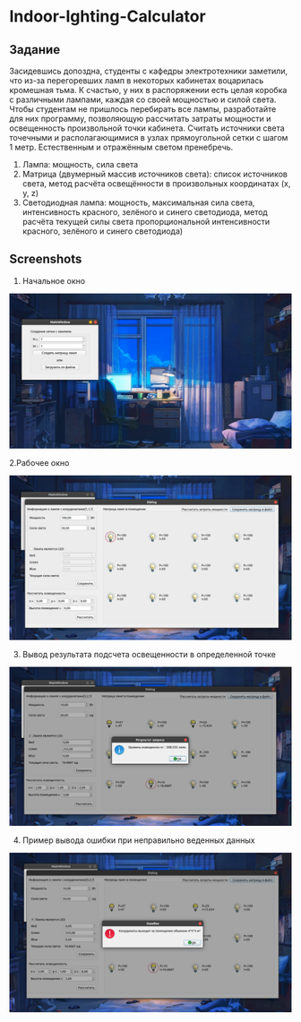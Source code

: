 # Indoor-Ighting-Calculator

## Задание

Засидевшись допоздна, студенты с кафедры электротехники заметили, что из-за перегоревших ламп в некоторых кабинетах воцарилась кромешная тьма. К счастью, у них в распоряжении есть целая коробка с различными лампами, каждая со своей мощностью и силой света. Чтобы студентам не пришлось перебирать все лампы, разработайте для них программу, позволяющую рассчитать затраты мощности и освещенность произвольной точки кабинета. Считать источники света точечными и располагающимися в узлах прямоугольной сетки с шагом 1 метр. Естественным и отражённым светом пренебречь.
1. Лампа: мощность, сила света
2. Матрица (двумерный массив источников света): список источников света, метод расчёта освещённости в произвольных координатах (x, y, z)
3. Светодиодная лампа: мощность, максимальная сила света, интенсивность красного, зелёного и синего светодиода, метод расчёта текущей силы света пропорциональной  интенсивности красного, зелёного и синего светодиода)

## Screenshots
1. Начальное окно

![main page](https://github.com/AlexandrNemashkalo/Indoor-Ighting-Calculator/blob/main/screens/main.jpg)

2.Рабочее окно

![second](https://github.com/AlexandrNemashkalo/Indoor-Ighting-Calculator/blob/main/screens/workWindow.png)

3. Вывод результата подсчета освещенности в определенной точке

![item](https://github.com/AlexandrNemashkalo/Indoor-Ighting-Calculator/blob/main/screens/workWinsow2.png)

4. Пример вывода ошибки при неправильно веденных данных

![basket](https://github.com/AlexandrNemashkalo/Indoor-Ighting-Calculator/blob/main/screens/error.png)


